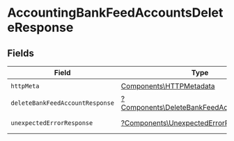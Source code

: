 # AccountingBankFeedAccountsDeleteResponse


## Fields

| Field                                                                                                 | Type                                                                                                  | Required                                                                                              | Description                                                                                           |
| ----------------------------------------------------------------------------------------------------- | ----------------------------------------------------------------------------------------------------- | ----------------------------------------------------------------------------------------------------- | ----------------------------------------------------------------------------------------------------- |
| `httpMeta`                                                                                            | [Components\HTTPMetadata](../../Models/Components/HTTPMetadata.md)                                    | :heavy_check_mark:                                                                                    | N/A                                                                                                   |
| `deleteBankFeedAccountResponse`                                                                       | [?Components\DeleteBankFeedAccountResponse](../../Models/Components/DeleteBankFeedAccountResponse.md) | :heavy_minus_sign:                                                                                    | Bank Feed Accounts                                                                                    |
| `unexpectedErrorResponse`                                                                             | [?Components\UnexpectedErrorResponse](../../Models/Components/UnexpectedErrorResponse.md)             | :heavy_minus_sign:                                                                                    | Unexpected error                                                                                      |